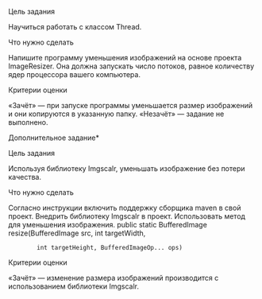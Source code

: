 Цель задания

Научиться работать с классом Thread.

Что нужно сделать

Напишите программу уменьшения изображений на основе проекта ImageResizer. Она должна запускать число потоков, равное количеству ядер процессора вашего компьютера.

Критерии оценки

«Зачёт» — при запуске программы уменьшается размер изображений и они копируются в указанную папку.
«Незачёт» — задание не выполнено.

Дополнительное задание*

Цель задания

Используя библиотеку Imgscalr, уменьшать изображение без потери качества. 

Что нужно сделать

Согласно инструкции включить поддержку сборщика maven в свой проект.
Внедрить библиотеку Imgscalr в проект.
Использовать метод для уменьшения изображения.
public static BufferedImage resize(BufferedImage src, int targetWidth,

            int targetHeight, BufferedImageOp... ops)



Критерии оценки

«Зачёт» — изменение размера изображений производится с использованием библиотеки Imgscalr.
